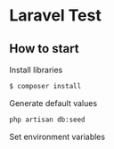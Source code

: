 
# Laravel Test

## How to start

Install libraries
```sh
$ composer install
```

Generate default values
```sh
php artisan db:seed
```

Set environment variables